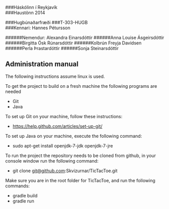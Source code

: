 ###Háskólinn í Reykjavík        	  						        
###Haustönn 2014   

###Hugbúnaðarfræði 
###T-303-HUGB           
###Kennari: Hannes Pétursson

######Nemendur:  Alexandra Einarsdóttir
######Anna Louise Ásgeirsdóttir
######Birgitta Ósk Rúnarsdóttir
######Kolbrún Freyja Davidsen     
######Perla Þrastardóttir
######Sonja Steinarsdóttir

Administration manual
---------------

The following instructions assume linux is used.

To get the project to build on a fresh machine the following programs are needed

  * Git
  * Java

To set up Git on your machine, follow these instructions: 

  * https://help.github.com/articles/set-up-git/

To set up Java on your machine, execute the following command:
  
  * sudo apt-get install openjdk-7-jdk openjdk-7-jre

To run the project the repository needs to be cloned from github, in your console window run the following command:
 
  * git clone git@github.com:Skvizurnar/TicTacToe.git

Make sure you are in the root folder for TicTacToe, and run the following commands:
  
  * gradle build
  * gradle run

